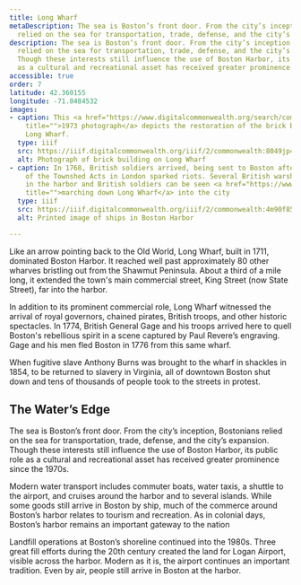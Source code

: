 ```yaml
---
title: Long Wharf
metaDescription: The sea is Boston’s front door. From the city’s inception, Bostonians
  relied on the sea for transportation, trade, defense, and the city’s expansion.
description: The sea is Boston’s front door. From the city’s inception, Bostonians
  relied on the sea for transportation, trade, defense, and the city’s expansion.
  Though these interests still influence the use of Boston Harbor, its public role
  as a cultural and recreational asset has received greater prominence since the 1970s.
accessible: true
order: 7
latitude: 42.360155
longitude: -71.0484532
images:
- caption: This <a href="https://www.digitalcommonwealth.org/search/commonwealth:2b88sw65v"
    title="">1973 photograph</a> depicts the restoration of the brick building on
    Long Wharf.
  type: iiif
  src: https://iiif.digitalcommonwealth.org/iiif/2/commonwealth:8049jp47q
  alt: Photograph of brick building on Long Wharf
- caption: In 1768, British soldiers arrived, being sent to Boston after the passage
    of the Townshed Acts in London sparked riots. Several British warships are shown
    in the harbor and British soldiers can be seen <a href="https://www.digitalcommonwealth.org/search/commonwealth:4m90f850d"
    title="">marching down Long Wharf</a> into the city
  type: iiif
  src: https://iiif.digitalcommonwealth.org/iiif/2/commonwealth:4m90f851p
  alt: Printed image of ships in Boston Harbor

---
```

Like an arrow pointing back to the Old World, Long Wharf, built in 1711, dominated Boston Harbor. It reached well past approximately 80 other wharves bristling out from the Shawmut Peninsula. About a third of a mile long, it extended the town's main commercial street, King Street (now State Street), far into the harbor.

In addition to its prominent commercial role, Long Wharf witnessed the arrival of royal governors, chained pirates, British troops, and other historic spectacles. In 1774, British General Gage and his troops arrived here to quell Boston's rebellious spirit in a scene captured by Paul Revere’s engraving. Gage and his men fled Boston in 1776 from this same wharf.

When fugitive slave Anthony Burns was brought to the wharf in shackles in 1854, to be returned to slavery in Virginia, all of downtown Boston shut down and tens of thousands of people took to the streets in protest.

## The Water’s Edge

The sea is Boston’s front door. From the city’s inception, Bostonians relied on the sea for transportation, trade, defense, and the city’s expansion. Though these interests still influence the use of Boston Harbor, its public role as a cultural and recreational asset has received greater prominence since the 1970s.

Modern water transport includes commuter boats, water taxis, a shuttle to the airport, and cruises around the harbor and to several islands. While some goods still arrive in Boston by ship, much of the commerce around Boston’s harbor relates to tourism and recreation. As in colonial days, Boston’s harbor remains an important gateway to the nation

Landfill operations at Boston’s shoreline continued into the 1980s. Three great fill efforts during the 20th century created the land for Logan Airport, visible across the harbor. Modern as it is, the airport continues an important tradition. Even by air, people still arrive in Boston at the harbor.